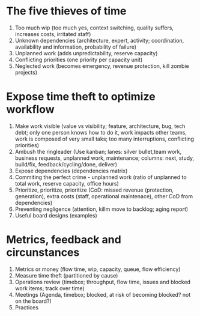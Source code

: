 # The five thieves of time

1. Too much wip (too much yes, context switching, quality suffers, increases costs, irritated staff)
2. Unknown dependencies (architecture, expert, activity; coordination, availability and information, probability of failure)
3. Unplanned work (adds unpredictability, reserve capacity)
4. Conflicting priorities (one priority per capacity unit)
5. Neglected work (becomes emergency, revenue protection, kill zombie projects)

# Expose time theft to optimize workflow

1. Make work visible (value vs visibility; feature, architecture, bug, tech debt; only one person knows how to do it, work impacts other teams, work is composed of very small taks; too many interruptions, conflicting priorities)
2. Ambush the ringleader (Use kanban; lanes: silver bullet,team work, business requests, unplanned work, maintenance; columns: next, study, build/fix, feedback/cycling/done, deliver)
3. Expose dependencies (dependencies matrix)
4. Commiting the perfect crime - unplanned work (ratio of unplanned to total work, reserve capacity, office hours)
5. Prioritize, prioritize, prioritize (CoD: missed revenue (protection, generation), extra costs (staff, operational maintenace), other CoD from dependencies)
6. Preventing negligence (attention, killm move to backlog; aging report)
7. Useful board designs (examples)

# Metrics, feedback and circunstances

1. Metrics or money (flow time, wip, capacity, queue, flow efficiency)
2. Measure time theft (partitioned by cause)
3. Operations review (timebox; throughput, flow time, issues and blocked work items; track over time)
4. Meetings (Agenda, timebox; blocked, at risk of becoming blocked? not on the board?)
5. Practices